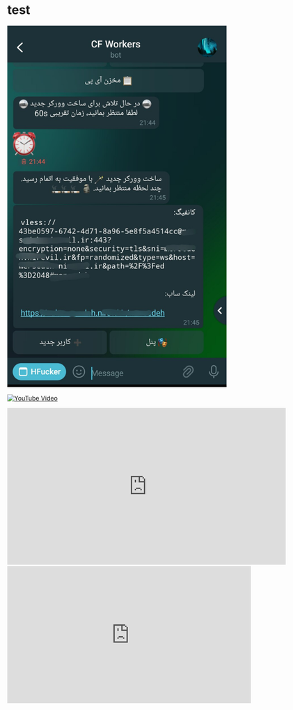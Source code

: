 # test
[![YouTube Video](https://github.com/NiREvil/workers-cloudflare/blob/main/Other/pics/CFW%203.png)](https://www.youtube.com/watch?v=kvl5D6PfIVk)


[![YouTube Video](https://img.youtube.com/vi/ejgTbf_yJJQ/0.jpg)](https://www.youtube.com/watch?v=ejgTbf_yJJQ)




<iframe title="vimeo-player" src="https://player.vimeo.com/video/929833217?h=0836cc0587" width="640" height="360" frameborder="0"    allowfullscreen></iframe>

<iframe width="560" height="315" src="https://www.youtube.com/embed/kvl5D6PfIVk?si=hCRf740mHk-H0GgW" title="YouTube video player" frameborder="0" allow="accelerometer; autoplay; clipboard-write; encrypted-media; gyroscope; picture-in-picture; web-share" referrerpolicy="strict-origin-when-cross-origin" allowfullscreen></iframe>
